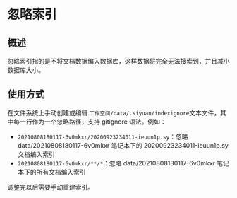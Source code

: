 # 忽略索引

## 概述

忽略索引指的是不将文档数据编入数据库，这样数据将完全无法搜索到，并且减小数据库大小。

## 使用方式

在文件系统上手动创建或编辑 `工作空间/data/.siyuan/indexignore`​ 文本文件，其中每一行作为一个忽略路径，支持 gitignore 语法。例如：

* ​`20210808180117-6v0mkxr/20200923234011-ieuun1p.sy`​：忽略 data/20210808180117-6v0mkxr 笔记本下的 20200923234011-ieuun1p.sy​ 文档编入索引
* ​`20210808180117-6v0mkxr/**/*`​：忽略 data/20210808180117-6v0mkxr 笔记本下的所有文档编入索引

调整完以后需要手动重建索引。
